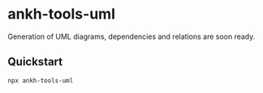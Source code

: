 # ankh-tools-uml

Generation of UML diagrams, dependencies and relations are soon ready.

## Quickstart

```bash
npx ankh-tools-uml
```
